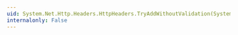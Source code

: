 ```yaml
---
uid: System.Net.Http.Headers.HttpHeaders.TryAddWithoutValidation(System.String,System.Collections.Generic.IEnumerable{System.String})
internalonly: False
---
```

